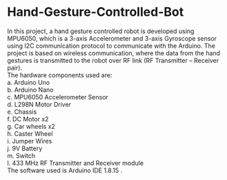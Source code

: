 # Hand-Gesture-Controlled-Bot
In this project, a hand gesture controlled robot is developed using MPU6050, which is a 3-axis Accelerometer and 3-axis Gyroscope sensor using I2C communication protocol to communicate with the Arduino. The project is based on wireless communication, where the data from the hand gestures is transmitted to the robot over RF link (RF Transmitter – Receiver pair).
<br />The hardware components used are:
<br />  a. Arduino Uno
<br />  b. Arduino Nano
<br />  c. MPU6050 Accelerometer Sensor
<br />  d. L298N Motor Driver
<br />  e. Chassis
<br />  f. DC Motor x2
<br />  g. Car wheels x2
<br />  h. Caster Wheel
<br />  i. Jumper Wires
<br />  j. 9V Battery
<br />  m. Switch
<br /> l. 433 MHz RF Transmitter and Receiver module
<br />The software used is Arduino IDE 1.8.15 .
